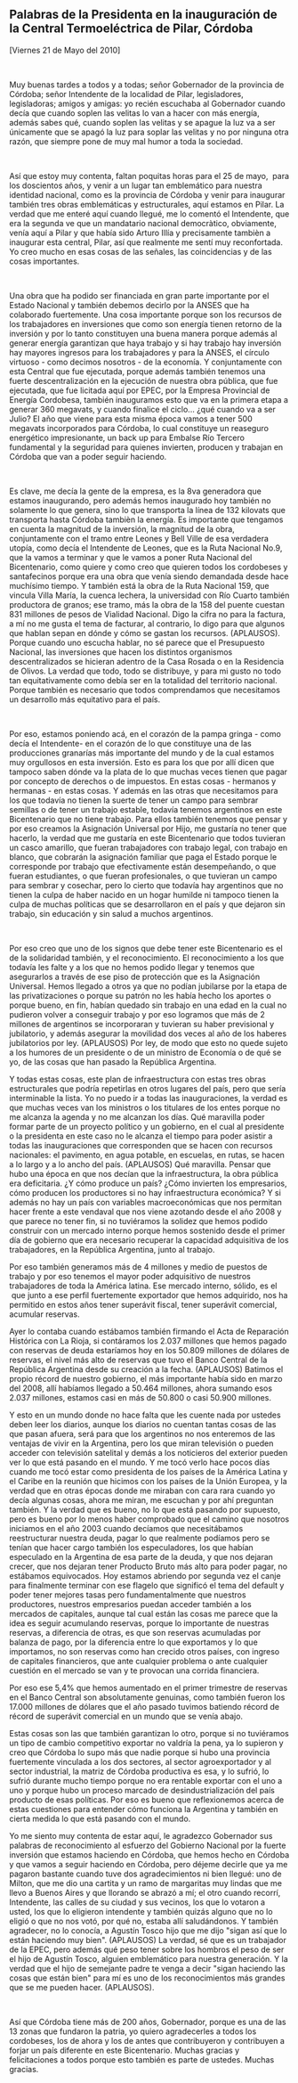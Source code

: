 Palabras de la Presidenta en la inauguración de la Central Termoeléctrica de Pilar, Córdoba
-------------------------------------------------------------------------------------------

[Viernes 21 de Mayo del 2010]

 

Muy buenas tardes a todos y a todas; señor Gobernador de la provincia de
Córdoba; señor Intendente de la localidad de Pilar, legisladores,
legisladoras; amigos y amigas: yo recién escuchaba al Gobernador cuando
decía que cuando soplen las velitas lo van a hacer con más energía,
además sabes qué, cuando soplen las velitas y se apague la luz va a ser
únicamente que se apagó la luz para soplar las velitas y no por ninguna
otra razón, que siempre pone de muy mal humor a toda la sociedad.

 

Así que estoy muy contenta, faltan poquitas horas para el 25 de mayo, 
para los doscientos años, y venir a un lugar tan emblemático para
nuestra identidad nacional, como es la provincia de Córdoba y venir para
inaugurar también tres obras emblemáticas y estructurales, aquí estamos
en Pilar. La verdad que me enteré aquí cuando llegué, me lo comentó el
Intendente, que era la segunda ve que un mandatario nacional
democràtico, obviamente, venía aquí a Pilar y que había sido Arturo
Illía y precisamente tambièn a inaugurar esta central, Pilar, así que
realmente me sentí muy reconfortada. Yo creo mucho en esas cosas de las
señales, las coincidencias y de las cosas importantes.

 

Una obra que ha podido ser financiada en gran parte importante por el
Estado Nacional y también debemos decirlo por la ANSES que ha colaborado
fuertemente. Una cosa importante porque son los recursos de los
trabajadores en inversiones que como son energía tienen retorno de la
inversión y por lo tanto constituyen una buena manera porque además al
generar energía garantizan que haya trabajo y si hay trabajo hay
inversión hay mayores ingresos para los trabajadores y para la ANSES, el
círculo virtuoso - como decimos nosotros - de la economía. Y
conjuntamente con esta Central que fue ejecutada, porque además también
tenemos una fuerte descentralización en la ejecución de nuestra obra
pública, que fue ejecutada, que fue licitada aquí por EPEC, por la
Empresa Provincial de Energía Cordobesa, también inauguramos esto que va
en la primera etapa a generar 360 megavats, y cuando finalice el
ciclo... ¿qué cuando va a ser Julio? El año que viene para esta misma
época vamos a tener 500 megavats incorporados para Córdoba, lo cual
constituye un reaseguro energético impresionante, un back up para
Embalse Río Tercero fundamental y la seguridad para quienes invierten,
producen y trabajan en Córdoba que van a poder seguir haciendo.

 

Es clave, me decía la gente de la empresa, es la 8va generadora que
estamos inaugurando, pero además hemos inaugurado hoy también no
solamente lo que genera, sino lo que transporta la línea de 132 kilovats
que transporta hasta Córdoba tambièn la energía. Es importante que
tengamos en cuenta la magnitud de la inversión, la magnitud de la obra,
conjuntamente con el tramo entre Leones y Bell Ville de esa verdadera
utopía, como decía el Intendente de Leones, que es la Ruta Nacional
No.9, que la vamos a terminar y que le vamos a poner Ruta Nacional del
Bicentenario, como quiere y como creo que quieren todos los cordobeses y
santafecinos porque era una obra que venía siendo demandada desde hace
muchísimo tiempo. Y también está la obra de la Ruta Nacional 159, que
vincula Villa María, la cuenca lechera, la universidad con Río Cuarto
también productora de granos; ese tramo, más la obra de la 158 del
puente cuestan 831 millones de pesos de Vialidad Nacional. Digo la cifra
no para la factura, a mí no me gusta el tema de facturar, al contrario,
lo digo para que algunos que hablan sepan en dónde y cómo se gastan los
recursos. (APLAUSOS). Porque cuando uno escucha hablar, no sé parece que
el Presupuesto Nacional, las inversiones que hacen los distintos
organismos descentralizados se hicieran adentro de la Casa Rosada o en
la Residencia de Olivos. La verdad que todo, todo se distribuye, y para
mi gusto no todo tan equitativamente como debía ser en la totalidad del
territorio nacional. Porque también es necesario que todos comprendamos
que necesitamos un desarrollo más equitativo para el país.

 

Por eso, estamos poniendo acá, en el corazón de la pampa gringa - como
decía el Intendente- en el corazón de lo que constituye una de las
producciones granarías más importante del mundo y de la cual estamos muy
orgullosos en esta inversión. Esto es para los que por allí dicen que
tampoco saben dónde va la plata de lo que muchas veces tienen que pagar
por concepto de derechos o de impuestos. En estas cosas - hermanos y
hermanas - en estas cosas. Y además en las otras que necesitamos para
los que todavía no tienen la suerte de tener un campo para sembrar
semillas o de tener un trabajo estable, todavía tenemos argentinos en
este Bicentenario que no tiene trabajo. Para ellos también tenemos que
pensar y por eso creamos la Asignación Universal por Hijo, me gustaría
no tener que hacerlo, la verdad que me gustaría en este Bicentenario que
todos tuvieran un casco amarillo, que fueran trabajadores con trabajo
legal, con trabajo en blanco, que cobrarán la asignación familiar que
paga el Estado porque le corresponde por trabajo que efectivamente están
desempeñando, o que fueran estudiantes, o que fueran profesionales, o
que tuvieran un campo para sembrar y cosechar, pero lo cierto que
todavía hay argentinos que no tienen la culpa de haber nacido en un
hogar humilde ni tampoco tienen la culpa de muchas políticas que se
desarrollaron en el país y que dejaron sin trabajo, sin educación y sin
salud a muchos argentinos.

 

Por eso creo que uno de los signos que debe tener este Bicentenario es
el de la solidaridad también, y el reconocimiento. El reconocimiento a
los que todavía les falte y a los que no hemos podido llegar y tenemos
que asegurarlos a través de ese piso de protección que es la Asignación
Universal. Hemos llegado a otros ya que no podían jubilarse por la etapa
de las privatizaciones o porque su patrón no les había hecho los aportes
o porque bueno, en fin, habían quedado sin trabajo en una edad en la
cual no pudieron volver a conseguir trabajo y por eso logramos que más
de 2 millones de argentinos se incorporaran y tuvieran su haber
previsional y jubilatorio, y además asegurar la movilidad dos veces al
año de los haberes jubilatorios por ley. (APLAUSOS) Por ley, de modo que
esto no quede sujeto a los humores de un presidente o de un ministro de
Economía o de qué se yo, de las cosas que han pasado la República
Argentina.

Y todas estas cosas, este plan de infraestructura con estas tres obras
estructurales que podría repetirlas en otros lugares del país, pero que
sería interminable la lista. Yo no puedo ir a todas las inauguraciones,
la verdad es que muchas veces van los ministros o los titulares de los
entes porque no me alcanza la agenda y no me alcanzan los días. Qué
maravilla poder formar parte de un proyecto político y un gobierno, en
el cual al presidente o la presidenta en este caso no le alcanza el
tiempo para poder asistir a todas las inauguraciones que corresponden
que se hacen con recursos nacionales: el pavimento, en agua potable, en
escuelas, en rutas, se hacen a lo largo y a lo ancho del país.
(APLAUSOS) Qué maravilla. Pensar que hubo una época en que nos decían
que la infraestructura, la obra pública era deficitaria. ¿Y cómo produce
un país? ¿Cómo invierten los empresarios, cómo producen los productores
si no hay infraestructura económica? Y si además no hay un país con
variables macroeconómicas que nos permitan hacer frente a este vendaval
que nos viene azotando desde el año 2008 y que parece no tener fin, si
no tuviéramos la solidez que hemos podido construir con un mercado
interno porque hemos sostenido desde el primer día de gobierno que era
necesario recuperar la capacidad adquisitiva de los trabajadores, en la
República Argentina, junto al trabajo.

Por eso también generamos más de 4 millones y medio de puestos de
trabajo y por eso tenemos el mayor poder adquisitivo de nuestros
trabajadores de toda la América latina. Ese mercado interno, sólido, es
el  que junto a ese perfil fuertemente exportador que hemos adquirido,
nos ha permitido en estos años tener superávit fiscal, tener superávit
comercial, acumular reservas.

Ayer lo contaba cuando estábamos también firmando el Acta de Reparación
Histórica con La Rioja, si contáramos los 2.037 millones que hemos
pagado con reservas de deuda estaríamos hoy en los 50.809 millones de
dólares de reservas, el nivel más alto de reservas que tuvo el Banco
Central de la República Argentina desde su creación a la fecha.
(APLAUSOS) Batimos el propio récord de nuestro gobierno, el más
importante había sido en marzo del 2008, allí habíamos llegado a 50.464
millones, ahora sumando esos 2.037 millones, estamos casi en más de
50.800 o casi 50.900 millones.

Y esto en un mundo donde no hace falta que les cuente nada por ustedes
deben leer los diarios, aunque los diarios no cuentan tantas cosas de
las que pasan afuera, será para que los argentinos no nos enteremos de
las ventajas de vivir en la Argentina, pero los que miran televisión o
pueden acceder con televisión satelital y demás a los noticieros del
exterior pueden ver lo que está pasando en el mundo. Y me tocó verlo
hace pocos días cuando me tocó estar como presidenta de los países de la
América Latina y el Caribe en la reunión que hicimos con los países de
la Unión Europea, y la verdad que en otras épocas donde me miraban con
cara rara cuando yo decía algunas cosas, ahora me miran, me escuchan y
por ahí preguntan también. Y la verdad que es bueno, no lo que está
pasando por supuesto, pero es bueno por lo menos haber comprobado que el
camino que nosotros iniciamos en el año 2003 cuando decíamos que
necesitábamos reestructurar nuestra deuda, pagar lo que realmente
podíamos pero se tenían que hacer cargo también los especuladores, los
que habían especulado en la Argentina de esa parte de la deuda, y que
nos dejaran crecer, que nos dejaran tener Producto Bruto más alto para
poder pagar, no estábamos equivocados. Hoy estamos abriendo por segunda
vez el canje para finalmente terminar con ese flagelo que significó el
tema del default y poder tener mejores tasas pero fundamentalmente que
nuestros productores, nuestros empresarios puedan acceder también a los
mercados de capitales, aunque tal cual están las cosas me parece que la
idea es seguir acumulando reservas, porque lo importante de nuestras
reservas, a diferencia de otras, es que son reservas acumuladas por
balanza de pago, por la diferencia entre lo que exportamos y lo que
importamos, no son reservas como han crecido otros países, con ingreso
de capitales financieros, que ante cualquier problema o ante cualquier
cuestión en el mercado se van y te provocan una corrida financiera.

Por eso ese 5,4% que hemos aumentado en el primer trimestre de reservas
en el Banco Central son absolutamente genuinas, como también fueron los
17.000 millones de dólares que el año pasado tuvimos batiendo récord de
récord de superávit comercial en un mundo que se venía abajo.

Estas cosas son las que también garantizan lo otro, porque si no
tuviéramos un tipo de cambio competitivo exportar no valdría la pena, ya
lo supieron y creo que Córdoba lo supo más que nadie porque si hubo una
provincia fuertemente vinculada a los dos sectores, al sector
agroexportador y al sector industrial, la matriz de Córdoba productiva
es esa, y lo sufrió, lo sufrió durante mucho tiempo porque no era
rentable exportar con el uno a uno y porque hubo un proceso marcado de
desindustrialización del país producto de esas políticas. Por eso es
bueno que reflexionemos acerca de estas cuestiones para entender cómo
funciona la Argentina y también en cierta medida lo que está pasando con
el mundo.

Yo me siento muy contenta de estar aquí, le agradezco Gobernador sus
palabras de reconocimiento al esfuerzo del Gobierno Nacional por la
fuerte inversión que estamos haciendo en Córdoba, que hemos hecho en
Córdoba y que vamos a seguir haciendo en Córdoba, pero déjeme decirle
que ya me pagaron bastante cuando tuve dos agradecimientos ni bien
llegué: uno de Milton, que me dio una cartita y un ramo de margaritas
muy lindas que me llevo a Buenos Aires y que llorando se abrazó a mí; el
otro cuando recorrí, Intendente, las calles de su ciudad y sus vecinos,
los que lo votaron a usted, los que lo eligieron intendente y también
quizás alguno que no lo eligió o que no nos votó, por qué no, estaba
allí saludándonos. Y también agradecer, no lo conocía, a Agustín
Tosco hijo que me dijo "sigan así que lo están haciendo muy bien".
(APLAUSOS) La verdad, sé que es un trabajador de la EPEC, pero además
qué peso tener sobre los hombros el peso de ser el hijo de Agustín
Tosco, alguien emblemático para nuestra generación. Y la verdad que el
hijo de semejante padre te venga a decir "sigan haciendo las cosas que
están bien" para mí es uno de los reconocimientos más grandes que se me
pueden hacer. (APLAUSOS).

 

Así que Córdoba tiene más de 200 años, Gobernador, porque es una de las
13 zonas que fundaron la patria, yo quiero agradecerles a todos los
cordobeses, los de ahora y los de antes que contribuyeron y contribuyen
a forjar un país diferente en este Bicentenario. Muchas gracias y
felicitaciones a todos porque esto también es parte de ustedes. Muchas
gracias.

 

 

 
